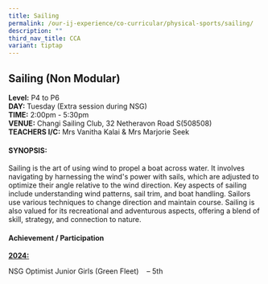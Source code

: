 ```yaml
---
title: Sailing
permalink: /our-ij-experience/co-curricular/physical-sports/sailing/
description: ""
third_nav_title: CCA
variant: tiptap
---
```

<h2>Sailing (Non Modular)</h2>
<p><strong>Level:</strong>&nbsp;P4 to P6
<br><strong>DAY:</strong>&nbsp;Tuesday (Extra session during NSG)
<br><strong>TIME:</strong>&nbsp;2:00pm - 5:30pm
<br><strong>VENUE:</strong>&nbsp;Changi Sailing Club, 32 Netheravon Road S(508508)
<br><strong>TEACHERS I/C:</strong>&nbsp;Mrs Vanitha Kalai &amp; Mrs Marjorie
Seek</p>
<h4>SYNOPSIS:</h4>
<p>Sailing is the art of using wind to propel a boat across water. It involves
navigating by harnessing the wind's power with sails, which are adjusted
to optimize their angle relative to the wind direction. Key aspects of
sailing include understanding wind patterns, sail trim, and boat handling.
Sailors use various techniques to change direction and maintain course.
Sailing is also valued for its recreational and adventurous aspects, offering
a blend of skill, strategy, and connection to nature.</p>
<h4>Achievement / Participation</h4>
<p><strong><u>2024:</u></strong>
</p>
<p>NSG Optimist Junior Girls (Green Fleet)&nbsp;&nbsp;&nbsp; – 5th</p>
<p></p>
<p></p>